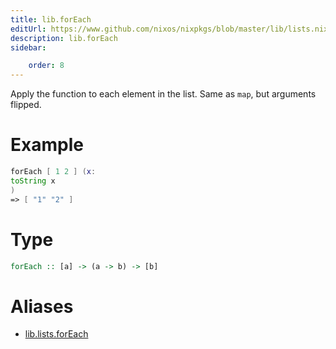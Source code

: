 ```yaml
---
title: lib.forEach
editUrl: https://www.github.com/nixos/nixpkgs/blob/master/lib/lists.nix#L52C13
description: lib.forEach
sidebar:

    order: 8
---
```


Apply the function to each element in the list. Same as `map`, but arguments
flipped.

# Example

```nix
forEach [ 1 2 ] (x:
toString x
)
=> [ "1" "2" ]
```

# Type

```haskell
forEach :: [a] -> (a -> b) -> [b]
```


# Aliases

- [lib.lists.forEach](./reference/lib/lists/lib-lists-forEach)


